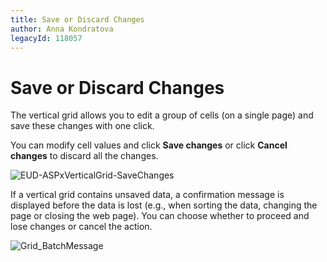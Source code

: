 ```yaml
---
title: Save or Discard Changes
author: Anna Kondratova
legacyId: 118057
---
```

# Save or Discard Changes
The vertical grid allows you to edit a group of cells (on a single page) and save these changes with one click.

You can modify cell values and click **Save changes** or click **Cancel changes**  to discard all the changes.

![EUD-ASPxVerticalGrid-SaveChanges](../../../images/img126998.png)

If a vertical grid contains unsaved data, a confirmation message is displayed before the data is lost (e.g., when sorting the data, changing the page or closing the web page). You can choose whether to proceed and lose changes or cancel the action.

![Grid_BatchMessage](../../../images/img22760.png)